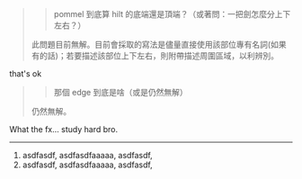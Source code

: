 > > pommel 到底算 hilt 的底端還是頂端？（或著問：一把劍怎麼分上下左右？）
>
> 此問題目前無解。目前會採取的寫法是儘量直接使用該部位專有名詞(如果有的話)；若要描述該部位上下左右，則附帶描述周圍區域，以利辨別。

that's ok


> > 那個 edge 到底是啥（或是仍然無解）
>
> 仍然無解。

What the fx... study hard bro.

-------

1. asdfasdf, asdfasdfaaaaa, asdfasdf,
1. asdfasdf,
  asdfasdfaaaaa,
  asdfasdf,
